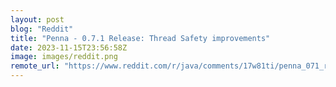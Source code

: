 ```yaml
---
layout: post
blog: "Reddit"
title: "Penna - 0.7.1 Release: Thread Safety improvements"
date: 2023-11-15T23:56:58Z
image: images/reddit.png
remote_url: "https://www.reddit.com/r/java/comments/17w81ti/penna_071_release_thread_safety_improvements/"
---
```

